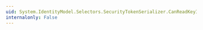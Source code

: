 ```yaml
---
uid: System.IdentityModel.Selectors.SecurityTokenSerializer.CanReadKeyIdentifier(System.Xml.XmlReader)
internalonly: False
---
```

